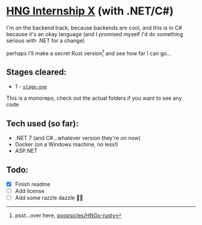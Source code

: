 # [HNG Internship X](https://www.zuri.team/programs/hng/x/home) (with .NET/C#)

I'm on the backend track, because backends are cool, and this is in C# because it's an okay language (and I promised myself I'd do something serious with .NET for a change)

perhaps I'll make a secret Rust version[^1] and see how far I can go...

[^1]: psst...over here, [poopsicles/HNGx-rusty](https://github.com/poopsicles/HNGx-rusty)

## Stages cleared:

- 1 - [`stage-one`](stage-01/README.md)

This is a monorepo, check out the actual folders if you want to see any code

## Tech used (so far):

- .NET 7 (and C#...whatever version they're on now)
- Docker (on a Windows machine, no less!)
- ASP.NET 

## Todo:

- [X] Finish readme
- [ ] Add license
- [ ] Add some razzle dazzle 🤩🤩